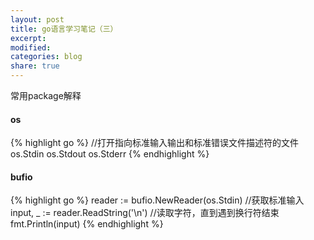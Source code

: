 ```yaml
---
layout: post
title: go语言学习笔记（三）
excerpt:
modified:
categories: blog
share: true
---
```


常用package解释

#### os

{% highlight go %}
//打开指向标准输入输出和标准错误文件描述符的文件
os.Stdin
os.Stdout
os.Stderr
{% endhighlight %}


#### bufio

{% highlight go %}
reader := bufio.NewReader(os.Stdin) //获取标准输入
input, _ := reader.ReadString('\n') //读取字符，直到遇到换行符结束
fmt.Println(input)
{% endhighlight %}



